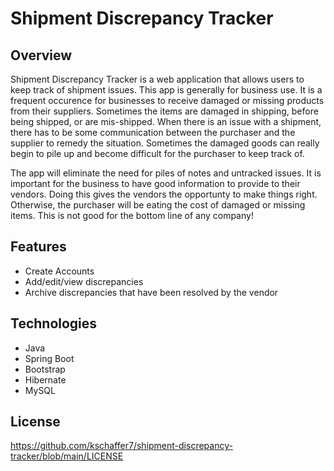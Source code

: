# Shipment Discrepancy Tracker

## Overview
Shipment Discrepancy Tracker is a web application that allows users to keep track of shipment issues. This app is generally for business use. It is a frequent occurence for businesses to receive damaged or missing products from their suppliers. Sometimes the items are damaged in shipping, before being shipped, or are mis-shipped. When there is an issue with a shipment, there has to be some communication between the purchaser and the supplier to remedy the situation. Sometimes the damaged goods can really begin to pile up and become difficult for the purchaser to keep track of.

The app will eliminate the need for piles of notes and untracked issues. It is important for the business to have good information to provide to their vendors. Doing this gives the vendors the opportunty to make things right. Otherwise, the purchaser will be eating the cost of damaged or missing items. This is not good for the bottom line of any company!

## Features
* Create Accounts
* Add/edit/view discrepancies
* Archive discrepancies that have been resolved by the vendor

## Technologies
* Java
* Spring Boot
* Bootstrap
* Hibernate
* MySQL

## License
https://github.com/kschaffer7/shipment-discrepancy-tracker/blob/main/LICENSE
